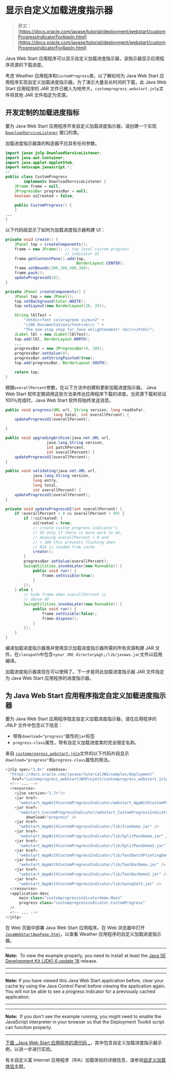 # 显示自定义加载进度指示器

> 原文： [https://docs.oracle.com/javase/tutorial/deployment/webstart/customProgressIndicatorForAppln.html](https://docs.oracle.com/javase/tutorial/deployment/webstart/customProgressIndicatorForAppln.html)

Java Web Start 应用程序可以显示自定义加载进度指示器，该指示器显示应用程序资源的下载进度。

考虑 Weather 应用程序和`CustomProgress`类，以了解如何为 Java Web Start 应用程序实现自定义加载进度指示器。为了演示大量且长时间的下载，此 Java Web Start 应用程序的 JAR 文件已被人为地夸大，`customprogress_webstart.jnlp`文件将其他 JAR 文件指定为资源。

## 开发定制的加载进度指标

要为 Java Web Start 应用程序开发自定义加载进度指示器，请创建一个实现 [`DownloadServiceListener`](https://docs.oracle.com/javase/8/docs/jre/api/javaws/jnlp/javax/jnlp/DownloadServiceListener.html) 接口的类。

加载进度指示器类的构造器不应具有任何参数。

```java
import javax.jnlp.DownloadServiceListener;
import java.awt.Container;
import java.applet.AppletStub;
import netscape.javascript.*;
// ...
public class CustomProgress
        implements DownloadServiceListener {   
    JFrame frame = null;
    JProgressBar progressBar = null;
    boolean uiCreated = false;

    public CustomProgress() {
    }
...
}    

```

以下代码段显示了如何为加载进度指示器构建 UI：

```java
private void create() {
    JPanel top = createComponents();
    frame = new JFrame(); // top level custom progress
                          // indicator UI
    frame.getContentPane().add(top,
                               BorderLayout.CENTER);
    frame.setBounds(300,300,400,300);
    frame.pack();
    updateProgressUI(0);
}

private JPanel createComponents() {
    JPanel top = new JPanel();
    top.setBackground(Color.WHITE);
    top.setLayout(new BorderLayout(20, 20));

    String lblText =
        "<html><font color=green size=+2" +
        ">JDK Documentation</font><br/> " +
        "The one-stop shop for Java enlightenment! <br/></html>";
    JLabel lbl = new JLabel(lblText);
    top.add(lbl, BorderLayout.NORTH);
    ...
    progressBar = new JProgressBar(0, 100);
    progressBar.setValue(0);
    progressBar.setStringPainted(true);
    top.add(progressBar, BorderLayout.SOUTH);

    return top;
}

```

根据`overallPercent`参数，在以下方法中创建和更新加载进度指示器。 Java Web Start 软件定期调用这些方法来传达应用程序下载的进度。当资源下载和验证 100％完成时，Java Web Start 软件将始终发送消息。

```java
public void progress(URL url, String version, long readSoFar,
                     long total, int overallPercent) {        
    updateProgressUI(overallPercent);

}

public void upgradingArchive(java.net.URL url,
                  java.lang.String version,
                  int patchPercent,
                  int overallPercent) {
    updateProgressUI(overallPercent);
}

public void validating(java.net.URL url,
            java.lang.String version,
            long entry,
            long total,
            int overallPercent) {
    updateProgressUI(overallPercent);
}

private void updateProgressUI(int overallPercent) {
    if (overallPercent > 0 && overallPercent < 99) {
        if (!uiCreated) {
            uiCreated = true;
            // create custom progress indicator's
            // UI only if there is more work to do,
            // meaning overallPercent > 0 and
            // < 100 this prevents flashing when
            // RIA is loaded from cache
            create();
        }
        progressBar.setValue(overallPercent);
        SwingUtilities.invokeLater(new Runnable() {
            public void run() {
                frame.setVisible(true);
            }
        });
    } else {
        // hide frame when overallPercent is
        // above 99
        SwingUtilities.invokeLater(new Runnable() {
            public void run() {
                frame.setVisible(false);
                frame.dispose();
            }
        });
    }
}

```

编译加载进度指示器类并使用显示加载进度指示器所需的所有资源构建 JAR 文件。在`classpath`中包含`<your JRE directory&gt;/lib/javaws.jar`文件以启用编译。

加载进度指示器类现在可以使用了。下一步是将此加载进度指示器 JAR 文件指定为 Java Web Start 应用程序的进度指示器。

## 为 Java Web Start 应用程序指定自定义加载进度指示器

要为 Java Web Start 应用程序指定自定义加载进度指示器，请在应用程序的 JNLP 文件中包含以下信息：

*   带有`download="progress"`属性的`jar`标签
*   `progress-class`属性，带有自定义加载进度类的完全限定名称。

来自 [``customprogress_webstart.jnlp``](https://docs.oracle.com/javase/tutorialJWS/samples/deployment/customprogress_webstartJWSProject/customprogress_webstart.jnlp)文件的以下代码片段显示`download="progress"`和`progress-class`属性的用法。

```java
<jnlp spec="1.0+" codebase=
  "https://docs.oracle.com/javase/tutorialJWS/samples/deployment" 
   href="customprogress_webstartJWSProject/customprogress_webstart.jnlp">
  <!-- ... -->
  <resources>
    <j2se version="1.7+"/>
    <jar href=
      "webstart_AppWithCustomProgressIndicator/webstart_AppWithCustomProgressIndicator.jar" />
    <jar href=
      "webstart_CustomProgressIndicator/webstart_CustomProgressIndicator.jar"
         download="progress" />
    <jar href=
      "webstart_AppWithCustomProgressIndicator/lib/IconDemo.jar" />
    <jar href=
      "webstart_AppWithCustomProgressIndicator/lib/SplitPaneDemo.jar" />
    <jar href=
      "webstart_AppWithCustomProgressIndicator/lib/SplitPaneDemo2.jar" />
    <jar href=
      "webstart_AppWithCustomProgressIndicator/lib/TextBatchPrintingDemo.jar" />
    <jar href=
      "webstart_AppWithCustomProgressIndicator/lib/ToolBarDemo.jar" />
    <jar href=
      "webstart_AppWithCustomProgressIndicator/lib/ToolBarDemo2.jar" />
    <jar href=
      "webstart_AppWithCustomProgressIndicator/lib/SwingSet2.jar" />
  </resources>
  <application-desc 
      main-class="customprogressindicatordemo.Main"
      progress-class="customprogressindicator.CustomProgress"
  />
  <!-- ... -->
</jnlp>

```

在 Web 页面中部署 Java Web Start 应用程序。在 Web 浏览器中打开 [``JavaWebStartAppPage.html``](examples/dist/webstart_AppWithCustomProgressIndicator/JavaWebStartAppPage.html)，以查看 Weather 应用程序的自定义加载进度指示器。

* * *

**Note:**  To view the example properly, you need to install at least the [Java SE Development Kit (JDK) 6 update 18](http://www.oracle.com/technetwork/java/javase/downloads/index.html) release.

* * *

* * *

**Note:** If you have viewed this Java Web Start application before, clear your cache by using the Java Control Panel before viewing the application again. You will not be able to see a progress indicator for a previously cached application.

* * *

* * *

**Note:**  If you don't see the example running, you might need to enable the JavaScript interpreter in your browser so that the Deployment Toolkit script can function properly.

* * *

[下载 _Java Web Start 应用程序的源代码 _](examplesIndex.html#AppWithCustomProgressIndicator)，其中包含自定义加载进度指示器示例，以进一步进行实验。

有关自定义富 Internet 应用程序（RIA）加载体验的详细信息，请参阅[自定义加载体验](../doingMoreWithRIA/customizeRIALoadingExperience.html)主题。